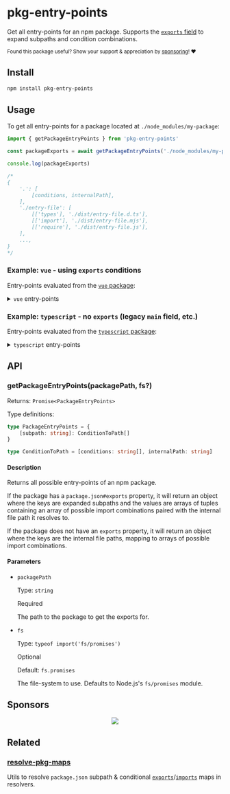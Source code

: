 # pkg-entry-points

Get all entry-points for an npm package. Supports the [`exports` field](https://nodejs.org/api/packages.html#exports) to expand subpaths and condition combinations.

<sub>Found this package useful? Show your support & appreciation by [sponsoring](https://github.com/sponsors/privatenumber)! ❤️</sub>

## Install

```sh
npm install pkg-entry-points
```

## Usage

To get all entry-points for a package located at `./node_modules/my-package`:

```ts
import { getPackageEntryPoints } from 'pkg-entry-points'

const packageExports = await getPackageEntryPoints('./node_modules/my-package')

console.log(packageExports)

/*
{
    '.': [
        [conditions, internalPath],
    ],
    './entry-file': [
        [['types'], './dist/entry-file.d.ts'],
        [['import'], './dist/entry-file.mjs'],
        [['require'], './dist/entry-file.js'],
    ],
    ...,
}
*/
```

### Example: `vue` - using `exports` conditions
Entry-points evaluated from the [`vue` package](https://github.com/vuejs/core/blob/v3.3.2/packages/vue/package.json):

<details>
	<summary><code>vue</code> entry-points</summary>

```json5
{
    ".": [
        [["types"], "./dist/vue.d.ts"],
        [["require"], "./index.js"],
        [["import", "node"], "./index.mjs"],
        [["default", "import"], "./dist/vue.runtime.esm-bundler.js"]
    ],
    "./server-renderer": [
        [["types"], "./server-renderer/index.d.ts"],
        [["import"], "./server-renderer/index.mjs"],
        [["require"], "./server-renderer/index.js"]
    ],
    "./compiler-sfc": [
        [["types"], "./compiler-sfc/index.d.ts"],
        [["import"], "./compiler-sfc/index.mjs"],
        [["require"], "./compiler-sfc/index.js"]
    ],
    "./dist/vue.cjs.js": [
        [["default"], "./dist/vue.cjs.js"]
    ],
    "./dist/vue.cjs.prod.js": [
        [["default"], "./dist/vue.cjs.prod.js"]
    ],
    "./dist/vue.d.ts": [
        [["default"], "./dist/vue.d.ts"]
    ],
    "./dist/vue.esm-browser.js": [
        [["default"], "./dist/vue.esm-browser.js"]
    ],
    "./dist/vue.esm-browser.prod.js": [
        [["default"], "./dist/vue.esm-browser.prod.js"]
    ],
    "./dist/vue.esm-bundler.js": [
        [["default"], "./dist/vue.esm-bundler.js"]
    ],
    "./dist/vue.global.js": [
        [["default"], "./dist/vue.global.js"]
    ],
    "./dist/vue.global.prod.js": [
        [["default"], "./dist/vue.global.prod.js"]
    ],
    "./dist/vue.runtime.esm-browser.js": [
        [["default"], "./dist/vue.runtime.esm-browser.js"]
    ],
    "./dist/vue.runtime.esm-browser.prod.js": [
        [["default"], "./dist/vue.runtime.esm-browser.prod.js"]
    ],
    "./dist/vue.runtime.esm-bundler.js": [
        [["default"], "./dist/vue.runtime.esm-bundler.js"]
    ],
    "./dist/vue.runtime.global.js": [
        [["default"], "./dist/vue.runtime.global.js"]
    ],
    "./dist/vue.runtime.global.prod.js": [
        [["default"], "./dist/vue.runtime.global.prod.js"]
    ],
    "./package.json": [
        [["default"], "./package.json"]
    ],
    "./macros": [
        [["default"], "./macros.d.ts"]
    ],
    "./macros-global": [
        [["default"], "./macros-global.d.ts"]
    ],
    "./ref-macros": [
        [["default"], "./ref-macros.d.ts"]
    ]
}
```
</details>


### Example: `typescript` - no `exports` (legacy `main` field, etc.)
Entry-points evaluated from the [`typescript` package](https://github.com/microsoft/TypeScript/blob/v5.0.4/package.json):

<details>
	<summary><code>typescript</code> entry-points</summary>

```json5
{
    "./lib/cancellationToken.js": [
        [["default"], "./lib/cancellationToken.js"]
    ],
    "./lib/cs/diagnosticMessages.generated.json": [
        [["default"], "./lib/cs/diagnosticMessages.generated.json"]
    ],
    "./lib/de/diagnosticMessages.generated.json": [
        [["default"], "./lib/de/diagnosticMessages.generated.json"]
    ],
    "./lib/es/diagnosticMessages.generated.json": [
        [["default"], "./lib/es/diagnosticMessages.generated.json"]
    ],
    "./lib/fr/diagnosticMessages.generated.json": [
        [["default"], "./lib/fr/diagnosticMessages.generated.json"]
    ],
    "./lib/it/diagnosticMessages.generated.json": [
        [["default"], "./lib/it/diagnosticMessages.generated.json"]
    ],
    "./lib/ja/diagnosticMessages.generated.json": [
        [["default"], "./lib/ja/diagnosticMessages.generated.json"]
    ],
    "./lib/ko/diagnosticMessages.generated.json": [
        [["default"], "./lib/ko/diagnosticMessages.generated.json"]
    ],
    "./lib/pl/diagnosticMessages.generated.json": [
        [["default"], "./lib/pl/diagnosticMessages.generated.json"]
    ],
    "./lib/pt-br/diagnosticMessages.generated.json": [
        [["default"], "./lib/pt-br/diagnosticMessages.generated.json"]
    ],
    "./lib/ru/diagnosticMessages.generated.json": [
        [["default"], "./lib/ru/diagnosticMessages.generated.json"]
    ],
    "./lib/tr/diagnosticMessages.generated.json": [
        [["default"], "./lib/tr/diagnosticMessages.generated.json"]
    ],
    "./lib/tsc.js": [
        [["default"], "./lib/tsc.js"]
    ],
    "./lib/tsserver.js": [
        [["default"], "./lib/tsserver.js"]
    ],
    "./lib/tsserverlibrary.js": [
        [["default"], "./lib/tsserverlibrary.js"]
    ],
    "./lib/typesMap.json": [
        [["default"], "./lib/typesMap.json"]
    ],
    "./lib/typescript.js": [
        [["default"], "./lib/typescript.js"]
    ],
    "./lib/typingsInstaller.js": [
        [["default"], "./lib/typingsInstaller.js"]
    ],
    "./lib/watchGuard.js": [
        [["default"], "./lib/watchGuard.js"]
    ],
    "./lib/zh-cn/diagnosticMessages.generated.json": [
        [["default"], "./lib/zh-cn/diagnosticMessages.generated.json"]
    ],
    "./lib/zh-tw/diagnosticMessages.generated.json": [
        [["default"], "./lib/zh-tw/diagnosticMessages.generated.json"]
    ],
    "./package.json": [
        [["default"], "./package.json"]
    ],
    ".": [
        [["default"], "./lib/typescript.js"]
    ]
}
```
</details>

## API

### getPackageEntryPoints(packagePath, fs?)

Returns: `Promise<PackageEntryPoints>`

Type definitions:
```ts
type PackageEntryPoints = {
    [subpath: string]: ConditionToPath[]
}

type ConditionToPath = [conditions: string[], internalPath: string]
```

#### Description
Returns all possible entry-points of an npm package.

If the package has a `package.json#exports` property, it will return an object where the keys are expanded subpaths and the values are arrays of tuples containing an array of possible import combinations paired with the internal file path it resolves to.

If the package does not have an `exports` property, it will return an object where the keys are the internal file paths, mapping to arrays of possible import combinations.

#### Parameters

- `packagePath`

    Type: `string`

    Required

    The path to the package to get the exports for.

- `fs`

    Type: `typeof import('fs/promises')`

    Optional

    Default: `fs.promises`

    The file-system to use. Defaults to Node.js's `fs/promises` module.


## Sponsors
<p align="center">
	<a href="https://github.com/sponsors/privatenumber">
		<img src="https://cdn.jsdelivr.net/gh/privatenumber/sponsors/sponsorkit/sponsors.svg">
	</a>
</p>


## Related

### [resolve-pkg-maps](https://github.com/privatenumber/resolve-pkg-maps)

Utils to resolve `package.json` subpath & conditional [`exports`](https://nodejs.org/api/packages.html#exports)/[`imports`](https://nodejs.org/api/packages.html#imports) maps in resolvers.
